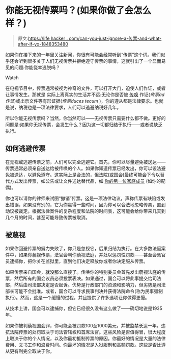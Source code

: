 # 你能无视传票吗？(如果你做了会怎么样？)

> 原文:[https://life hacker . com/can-you-just-ignore-a-传票-and-what-after-if-yo-1848353480](https://lifehacker.com/can-you-just-ignore-a-subpoena-and-what-happens-if-yo-1848353480)

如果你在接下来的一年里关注新闻，你很有可能会经常听到“传票”这个词。我们似乎还会听到很多关于人们无视传票并拒绝遵守传票的事情，这就引出了一个显而易见的问题:你能侥幸逃脱吗？

Watch

在电视节目中，传票通常被视为神奇的文件，可以打开大门，迫使人们作证，或者让事情发生。那就是 实际上离真实的生活并不远:无论你是否被 [传唤](https://www.findlaw.com/litigation/going-to-court/what-is-a-subpoena.html) 作证(*传票ad作证*)或出示文件等有形证据(*传票duces tecum* )，你的遵从都是法律要求。也就是说，纳税也是一项法律要求，人们可以逃避纳税好几年。

所以你能无视传票吗？当然，你当然可以——无视传票只需要什么都不做。更好的问题是:如果你无视传票，会发生什么？因为这一切都归结于执行——或者说缺乏执行。

## **如何逃避传票**

在无视或逃避传票之前，人们可以完全逃避它。首先，你可以尽量避免被送达——传票通常必须亲自送达给被传唤的个人。如果你知道传票已经发出，你可以设法避免被送达，以避免遵守。这实际上是合法的，但法院(或国会)最终可能会下令以替代方式发出传票，如公告或让文件送达替代品，如 [你的另一位家庭成员](https://www.dtlawmd.com/avoid-being-served-legal-papers/#:~:text=Being%20served%20a%20criminal%20compliant,issued%20without%20you%20being%20present) (如你的配偶)。

你也可以请你的律师来试图“撤销”传票。这是一项法律动议，声称传票有缺陷或发出错误，如果没有别的，它为你赢得一些时间，因为你可以合法地忽略传票，直到动议被裁定。根据法律案件的复杂程度和法院的时间表，这可能会给你带来几天到几个月的时间，甚至可能导致传票被取消。

## 被蔑视

如果你回避传票的努力失败了，你只是忽视它，后果归结为执行。在大多数法庭案件中，如果你藐视传票，法官会判你藐视法庭，并处以惩罚性罚款——甚至会派官员逮捕你，把你关在监狱里，直到他们决定释放你或者你决定服从传票。

如果传票来自国会，就没那么直接了。传唤你的特别委员会首先发出藐视法庭的传票，然后所有的国会议员必须投票表决。如果通过，国会可以将此事提交给司法部，然后由司法部决定是否起诉。优势是行政部门的资源和影响力，但劣势是司法部长可能不会批准。或者，国会可以寻求民事判决并获得法院命令(称为民事强制执行)。然而，这是一个缓慢的过程，并且提供了许多选项让你做得更慢。

从技术上讲，国会可以逮捕你，但它已经很久没有这么做了——确切地说是1935年。

如果你被判藐视国会罪，你可能会被罚款100至1000美元，并被监禁长达一年。违抗法院传票的处罚取决于司法管辖权和首席法官。这些风险是否值得冒，很大程度上取决于你的个人情况，以及你最初抵制传票的原因。你最好的情况是大量的法律费用、文书工作和浪费时间。你最坏的情况是入狱服刑和高额罚款。这些是否比遵从更有利完全取决于你。